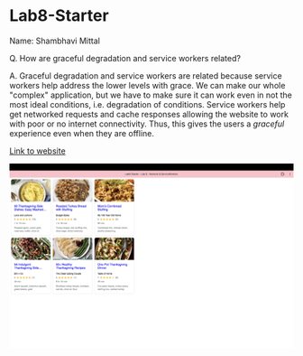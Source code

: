 # Lab8-Starter

Name: Shambhavi Mittal

Q. How are graceful degradation and service workers related?

A. Graceful degradation and service workers are related because service workers help address the lower levels with grace. We can make our whole "complex" application, but we have to make sure it can work even in not the most ideal conditions, i.e. degradation of conditions. Service workers help get networked requests and cache responses allowing the website to work with poor or no internet connectivity. Thus, this gives the users a _graceful_ experience even when they are offline. 

[Link to website](https://shambhavi-20.github.io/Lab8-Starter/index.html)

![](pwa.png)

